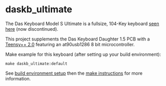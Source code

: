 # daskb_ultimate

The Das Keyboard Model S Ultimate is a fullsize, 104-Key keyboard
[seen here](https://www.daskeyboard.com/model-s-ultimate/) (now discontinued).

This project supplements the Das Keyboard Daughter 1.5 PCB with a
[Teensy++ 2.0](https://www.pjrc.com/store/teensypp.html) 
featuring an at90usb1286 8 bit microcontroller.

Make example for this keyboard (after setting up your build environment):

    make daskb_ultimate:default

See [build environment setup](https://docs.qmk.fm/build_environment_setup.html) then the [make instructions](https://docs.qmk.fm/make_instructions.html) for more information.
